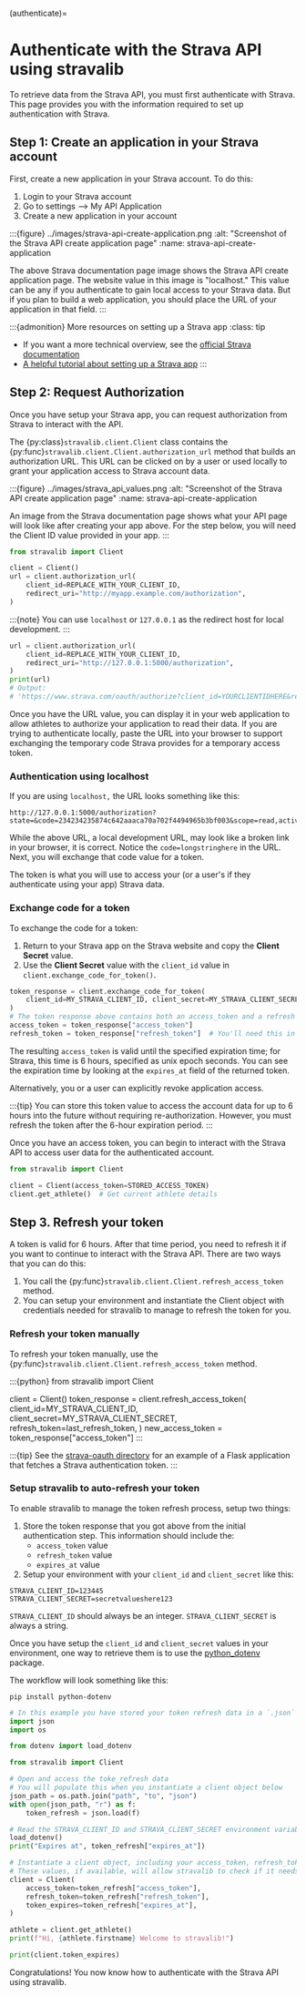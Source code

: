 (authenticate)=
# Authenticate with the Strava API using stravalib

To retrieve data from the Strava API, you must first authenticate with Strava. This page provides you with the
information required to set up authentication with Strava.

## Step 1: Create an application in your Strava account

First, create a new application in your Strava account. To do this:

1. Login to your Strava account
2. Go to settings --> My API Application
3. Create a new application in your account

:::{figure} ../images/strava-api-create-application.png
:alt: "Screenshot of the Strava API create application page"
:name: strava-api-create-application

The above Strava documentation page image shows the Strava API create application page. The website value in this image is "localhost." This value can be any if you authenticate to gain local access to your Strava data. But if you plan to build a web application, you should place the URL of your application in that field.
:::


:::{admonition} More resources on setting up a Strava app
:class: tip

* If you want a more technical overview, see the
[official Strava documentation](https://developers.strava.com/docs/getting-started/#account)
* [A helpful tutorial about
setting up a Strava app](https://medium.com/analytics-vidhya/accessing-user-data-via-the-strava-api-using-stravalib-d5bee7fdde17)
:::

## Step 2: Request Authorization

Once you have setup your Strava app, you can request authorization from Strava to interact with the API.

The {py:class}`stravalib.client.Client` class contains the
{py:func}`stravalib.client.Client.authorization_url` method
that builds an authorization URL. This URL can be clicked on by a user or used locally to
grant your application access to Strava account data.


:::{figure} ../images/strava_api_values.png
:alt: "Screenshot of the Strava API create application page"
:name: strava-api-create-application

An image from the Strava documentation page shows what your API page will look like after creating your app above. For the step below, you will need the Client ID value provided in your app.
:::

```python
from stravalib import Client

client = Client()
url = client.authorization_url(
    client_id=REPLACE_WITH_YOUR_CLIENT_ID,
    redirect_uri="http://myapp.example.com/authorization",
)
```

:::{note}
You can use `localhost` or `127.0.0.1` as the redirect host for local development.
:::

```python
url = client.authorization_url(
    client_id=REPLACE_WITH_YOUR_CLIENT_ID,
    redirect_uri="http://127.0.0.1:5000/authorization",
)
print(url)
# Output:
# 'https://www.strava.com/oauth/authorize?client_id=YOURCLIENTIDHERE&redirect_uri=http%3A%2F%2F127.0.0.1%3A5000%2Fauthorization&approval_prompt=auto&scope=read%2Cactivity%3Aread&response_type=code'
```

Once you have the URL value, you can display it in your web application to allow athletes to authorize your
application to read their data. If you are trying to authenticate locally,
paste the URL into your browser to support exchanging the
temporary code Strava provides for a temporary access token.

### Authentication using localhost

If you are using `localhost,` the URL looks something like this:
```
http://127.0.0.1:5000/authorization?state=&code=234234235874c642aaaca70a702f4494965b3bf003&scope=read,activity:read
```

While the above URL, a local development URL, may look like a broken link in your browser, it is correct. Notice the `code=longstringhere` in the URL. Next, you will exchange that code value for a token.

The token is what you will
use to access your (or a user's if they authenticate using your app)
Strava data.

### Exchange code for a token

To exchange the code for a token:

1. Return to your Strava app on the Strava website and copy the **Client Secret** value.
2. Use the **Client Secret** value with the `client_id` value in `client.exchange_code_for_token()`.

```python
token_response = client.exchange_code_for_token(
    client_id=MY_STRAVA_CLIENT_ID, client_secret=MY_STRAVA_CLIENT_SECRET, code=code
)
# The token response above contains both an access_token and a refresh token.
access_token = token_response["access_token"]
refresh_token = token_response["refresh_token"]  # You'll need this in 6 hours
```

The resulting `access_token` is valid until the specified expiration time; for Strava, this time is 6 hours,
specified as unix epoch seconds. You can see the expiration time by looking at the `expires_at` field of the returned token.

Alternatively, you or a user can explicitly revoke application access.

:::{tip}
You can store this token value to access the account data for up to 6 hours into the future without requiring re-authorization. However, you must refresh the token after the 6-hour expiration period.
:::

Once you have an access token, you can begin to interact with the Strava API
to access user data for the authenticated account.

```python
from stravalib import Client

client = Client(access_token=STORED_ACCESS_TOKEN)
client.get_athlete()  # Get current athlete details
```

## Step 3. Refresh your token

A token is valid for 6 hours. After that time period, you need to refresh it if you want to continue to interact with the Strava API. There are two ways that you can do this:

1. You call the {py:func}`stravalib.client.Client.refresh_access_token` method.
2. You can setup your environment and instantiate the Client object with credentials needed for stravalib to manage to refresh the token for you.

### Refresh your token manually

To refresh your token manually, use the {py:func}`stravalib.client.Client.refresh_access_token` method.

:::{python}
from stravalib import Client

client = Client()
token_response = client.refresh_access_token(
    client_id=MY_STRAVA_CLIENT_ID,
    client_secret=MY_STRAVA_CLIENT_SECRET,
    refresh_token=last_refresh_token,
)
new_access_token = token_response["access_token"]
:::

:::{tip}
See the [strava-oauth directory](https://github.com/stravalib/stravalib/tree/main/examples/strava-oauth) for an example of a Flask application that fetches a Strava authentication token.
:::

### Setup stravalib to auto-refresh your token

To enable stravalib to manage the token refresh process, setup two things:

1. Store the token response that you got above from the initial authentication step. This information should include the:
    * `access_token` value
    * `refresh_token` value
    * `expires_at` value
2. Setup your environment with your `client_id` and `client_secret` like this:

```
STRAVA_CLIENT_ID=123445
STRAVA_CLIENT_SECRET=secretvalueshere123
```

`STRAVA_CLIENT_ID` should always be an integer. `STRAVA_CLIENT_SECRET` is always a string.

Once you have setup the `client_id` and `client_secret` values in your environment, one way to retrieve them is to use the [python_dotenv](https://pypi.org/project/python-dotenv/) package.

The workflow will look something like this:

`pip install python-dotenv`

```python
# In this example you have stored your token refresh data in a `.json` file
import json
import os

from dotenv import load_dotenv

from stravalib import Client

# Open and access the toke_refresh data
# You will populate this when you instantiate a client object below
json_path = os.path.join("path", "to", "json")
with open(json_path, "r") as f:
    token_refresh = json.load(f)

# Read the STRAVA_CLIENT_ID and STRAVA_CLIENT_SECRET environment variables
load_dotenv()
print("Expires at", token_refresh["expires_at"])

# Instantiate a client object, including your access_token, refresh_token, and token_expires values
# These values, if available, will allow stravalib to check if it needs to refresh the token for you when it makes an API call using the client object
client = Client(
    access_token=token_refresh["access_token"],
    refresh_token=token_refresh["refresh_token"],
    token_expires=token_refresh["expires_at"],
)

athlete = client.get_athlete()
print(f"Hi, {athlete.firstname} Welcome to stravalib!")

print(client.token_expires)
```

Congratulations! You now know how to authenticate with the Strava API using stravalib.
